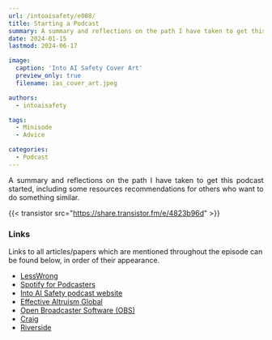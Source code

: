 ```yaml
---
url: /intoaisafety/e008/
title: Starting a Podcast
summary: A summary and reflections on the path I have taken to get this podcast started.
date: 2024-01-15
lastmod: 2024-06-17

image:
  caption: 'Into AI Safety Cover Art'
  preview_only: true
  filename: ias_cover_art.jpeg

authors:
  - intoaisafety

tags:
  - Minisode
  - Advice

categories: 
  - Podcast
---
```


<div style="text-align: justify">
A summary and reflections on the path I have taken to get this podcast started, including some resources recommendations for others who want to do something similar.

{{< transistor src="https://share.transistor.fm/e/4823b96d" >}}
</div>

### Links

Links to all articles/papers which are mentioned throughout the episode can be found below, in order of their appearance.
- <a href="https://www.lesswrong.com" target="_blank" rel="noreferrer noopener">LessWrong</a>
- <a href="https://podcasters.spotify.com/" target="_blank" rel="noreferrer noopener">Spotify for Podcasters</a>
- <a href="https://into-ai-safety.github.io" target="_blank" rel="noreferrer noopener">Into AI Safety podcast website</a>
- <a href="https://www.effectivealtruism.org/ea-global" target="_blank" rel="noreferrer noopener">Effective Altruism Global</a>
- <a href="https://obsproject.com" target="_blank" rel="noreferrer noopener">Open Broadcaster Software (OBS)</a>
- <a href="https://craig.chat" target="_blank" rel="noreferrer noopener">Craig</a>
- <a href="https://riverside.fm" target="_blank" rel="noreferrer noopener">Riverside</a>

<!-- end of the list -->